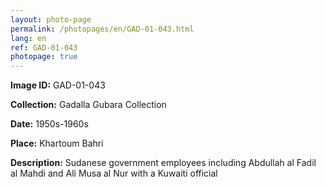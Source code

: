 ```yaml
---
layout: photo-page
permalink: /photopages/en/GAD-01-043.html
lang: en
ref: GAD-01-043
photopage: true
---
```


**Image ID:** GAD-01-043

**Collection:** Gadalla Gubara Collection

**Date:** 1950s-1960s

**Place:** Khartoum Bahri

**Description:** Sudanese government employees including Abdullah al Fadil al Mahdi and Ali Musa al Nur with a Kuwaiti official
